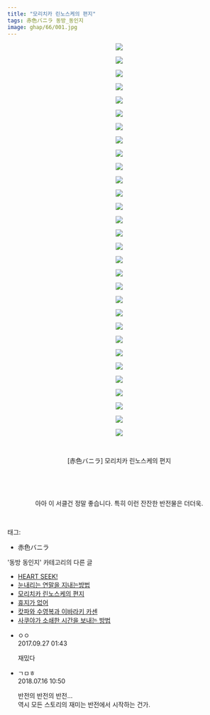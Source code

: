 ```yaml
---
title: "모리치카 린노스케의 편지"
tags: 赤色バニラ 동방_동인지
image: ghap/66/001.jpg
---
```

<div class="article">
<p style="text-align: center; clear: none; float: none;"><img src="{{ site.nasurl }}/ghap/66/001.jpg"/></p>
<p style="text-align: center; clear: none; float: none;"><img src="{{ site.nasurl }}/ghap/66/002.jpg"/></p>
<p style="text-align: center; clear: none; float: none;"><img src="{{ site.nasurl }}/ghap/66/003.jpg"/></p>
<p style="text-align: center; clear: none; float: none;"><img src="{{ site.nasurl }}/ghap/66/004.jpg"/></p>
<p style="text-align: center; clear: none; float: none;"><img src="{{ site.nasurl }}/ghap/66/005.jpg"/></p>
<p style="text-align: center; clear: none; float: none;"><img src="{{ site.nasurl }}/ghap/66/006.jpg"/></p>
<p style="text-align: center; clear: none; float: none;"><img src="{{ site.nasurl }}/ghap/66/007.jpg"/></p>
<p style="text-align: center; clear: none; float: none;"><img src="{{ site.nasurl }}/ghap/66/008.jpg"/></p>
<p style="text-align: center; clear: none; float: none;"><img src="{{ site.nasurl }}/ghap/66/009.jpg"/></p>
<p style="text-align: center; clear: none; float: none;"><img src="{{ site.nasurl }}/ghap/66/010.jpg"/></p>
<p style="text-align: center; clear: none; float: none;"><img src="{{ site.nasurl }}/ghap/66/011.jpg"/></p>
<p style="text-align: center; clear: none; float: none;"><img src="{{ site.nasurl }}/ghap/66/012.jpg"/></p>
<p style="text-align: center; clear: none; float: none;"><img src="{{ site.nasurl }}/ghap/66/013.jpg"/></p>
<p style="text-align: center; clear: none; float: none;"><img src="{{ site.nasurl }}/ghap/66/014.jpg"/></p>
<p style="text-align: center; clear: none; float: none;"><img src="{{ site.nasurl }}/ghap/66/015.jpg"/></p>
<p style="text-align: center; clear: none; float: none;"><img src="{{ site.nasurl }}/ghap/66/016.jpg"/></p>
<p style="text-align: center; clear: none; float: none;"><img src="{{ site.nasurl }}/ghap/66/017.jpg"/></p>
<p style="text-align: center; clear: none; float: none;"><img src="{{ site.nasurl }}/ghap/66/018.jpg"/></p>
<p style="text-align: center; clear: none; float: none;"><img src="{{ site.nasurl }}/ghap/66/019.jpg"/></p>
<p style="text-align: center; clear: none; float: none;"><img src="{{ site.nasurl }}/ghap/66/020.jpg"/></p>
<p style="text-align: center; clear: none; float: none;"><img src="{{ site.nasurl }}/ghap/66/021.jpg"/></p>
<p style="text-align: center; clear: none; float: none;"><img src="{{ site.nasurl }}/ghap/66/022.jpg"/></p>
<p style="text-align: center; clear: none; float: none;"><img src="{{ site.nasurl }}/ghap/66/023.jpg"/></p>
<p style="text-align: center; clear: none; float: none;"><img src="{{ site.nasurl }}/ghap/66/024.jpg"/></p>
<p style="text-align: center; clear: none; float: none;"><img src="{{ site.nasurl }}/ghap/66/025.jpg"/></p>
<p style="text-align: center; clear: none; float: none;"><img src="{{ site.nasurl }}/ghap/66/026.jpg"/></p>
<p style="text-align: center; clear: none; float: none;"><img src="{{ site.nasurl }}/ghap/66/027.jpg"/></p>
<p style="text-align: center; clear: none; float: none;"><img src="{{ site.nasurl }}/ghap/66/028.jpg"/></p>
<p style="text-align: center; clear: none; float: none;"><img src="{{ site.nasurl }}/ghap/66/029.jpg"/></p>
<p style="text-align: center; clear: none; float: none;"><img src="{{ site.nasurl }}/ghap/66/030.jpg"/></p>
<p style="text-align: center; clear: none; float: none;"><br/></p>
<p style="text-align: center; clear: none; float: none;">[赤色バニラ] 모리치카 린노스케의 편지</p>
<p style="text-align: center; clear: none; float: none;"><br/></p>
<p style="text-align: center; clear: none; float: none;"><br/></p>
<p style="text-align: center; clear: none; float: none;">아아 이 서클건 정말 좋습니다. 특히 이런 잔잔한 반전물은 더더욱.</p>
<p><br/></p>
</div><div class="tagTrail">
<p>태그: </p>
<ul>
<li>赤色バニラ</li>
</ul>
</div><div class="another">
<p>'동방 동인지' 카테고리의 다른 글</p>
<ul>
<li><a href="/2016-06-16-ghap_68">HEART SEEK!</a></li>
<li><a href="/2016-06-16-ghap_67">눈내리는 연말을 지내는방법</a></li>
<li><a href="/2016-06-16-ghap_66">모리치카 린노스케의 편지</a></li>
<li><a href="/2016-06-16-ghap_65">휴지가 없어</a></li>
<li><a href="/2016-06-16-ghap_64">캇파와 수영복과 이바라키 카센</a></li>
<li><a href="/2016-06-16-ghap_63">사쿠야가 소쇄한 시간을 보내는 방법</a></li>
</ul>
</div><div class="cb_module cb_fluid">
<div class="cb_wrt cb_profile">
<div class="comment">
<ul>
<li class="cb_thumb_off" id="comment15091297">
<div class="cb_comment_area">
<div class="cb_info_area">
<div class="cb_section">
<span class="cb_nick_name">ㅇㅇ</span>
</div>
<div class="cb_section">
<span class="cb_date">2017.09.27 01:43 </span>
</div>
</div>
<div class="cb_dsc_comment">
<p class="cb_dsc">
											재밌다
										</p>
</div>
</div></li>
<li class="cb_thumb_off" id="comment15287734">
<div class="cb_comment_area">
<div class="cb_info_area">
<div class="cb_section">
<span class="cb_nick_name">ㄱㅁㅎ</span>
</div>
<div class="cb_section">
<span class="cb_date">2018.07.16 10:50 </span>
</div>
</div>
<div class="cb_dsc_comment">
<p class="cb_dsc">
											반전의 반전의 반전...<br/>
역시 모든 스토리의 재미는 반전에서 시작하는 건가.
										</p>
</div>
</div></li>
</ul>
</div>
</div><!-- commentList close -->
</div>
